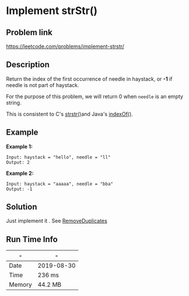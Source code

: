 # Implement strStr()

## Problem link
https://leetcode.com/problems/implement-strstr/

## Description
Return the index of the first occurrence of needle in haystack,
or **-1** if needle is not part of haystack.
 
For the purpose of this problem, we will return 0 when `needle` is an empty string. 

This is consistent to C's [strstr()](http://www.cplusplus.com/reference/cstring/strstr/)and Java's [indexOf()](https://docs.oracle.com/javase/7/docs/api/java/lang/String.html#indexOf(java.lang.String)).

## Example

**Example 1:**

```
Input: haystack = "hello", needle = "ll"
Output: 2
```

**Example 2:**

```
Input: haystack = "aaaaa", needle = "bba"
Output: -1
```




## Solution
Just implement it . 
See [RemoveDuplicates](https://github.com/counter2015/LeetCodeScala/blob/master/solutions/21-30/RemoveDuplicates.md#solution)



## Run Time Info

\- | \-
------------ | -------------
Date | 2019-08-30
Time | 	236 ms
Memory | 44.2 MB	